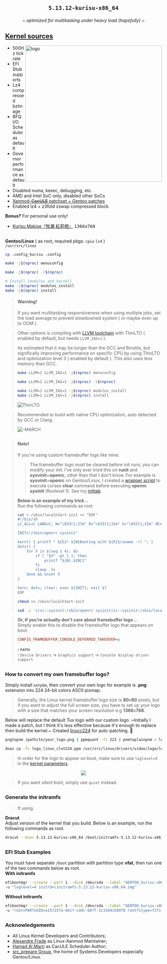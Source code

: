 ## <p align="center">`5.13.12-kurisu-x86_64`</p>

<p align="center"><i>~ optimized for multitasking under heavy load (hopefully) ~</i></p>

## [Kernel sources](./kernel.sources) <img alt="" align="right" src="https://badges.pufler.dev/visits/owl4ce/kurisu-x86_64?style=flat-square&label=&color=000000&logo=GitHub&logoColor=white&labelColor=373e4d"/>
<a href="#kernel-sources"><img alt="logo" align="right" width="439px" src="https://i.imgur.com/YSZAzT8.png"/></a>

- 500Hz tick rate
- EFI Stub supports
- Lz4 compressed bzImage
- BFQ I/O Scheduler as default
- Governor performance as default
- Disabled numa, kexec, debugging, etc.
- AMD and Intel SoC only, disabled other SoCs
- [Xanmod-~~CacULE~~ patchset + Gentoo patches](https://gitlab.com/src_prepare/src_prepare-overlay/-/tree/master/sys-kernel/xanmod-sources)
- Enabled lz4 + z3fold zswap compressed block

**Bonus?** For personal use only!
- [Kurisu Makise『牧瀬 紅莉栖』](./kernel.sources/drivers/video/logo/logo_linux_clut224.ppm) <kbd>1366x768</kbd>

##  
**Gentoo/Linux** ( as root, required pkgs: `cpio` `lz4` )  
`/usr/src/linux`
```sh
cp .config_kurisu .config

make -j$(nproc) menuconfig

make -j$(nproc) -l$(nproc)

# Install (modules and kernel)
make -j$(nproc) modules_install
make -j$(nproc) install
```
> #### Warning!
> If you want multitasking responsiveness when using multiple jobs, set the load average to prevent slowdowned system ( or maybe even up to OOM ).

> Other options is compiling with [LLVM toolchain](https://www.kernel.org/doc/html/latest/kbuild/llvm.html) with ThinLTO ( enabled by default, but needs `LLVM_IAS=1` ).  
> 
> Its estimated that it may be longer than the GCC and Binutils, but significally improving performance on specific CPU by using ThinLTO and optimization level 3 ( enabled by default ). This also uses less memory than GCC.
> ```sh
> make LLVM=1 LLVM_IAS=1 -j$(nproc) menuconfig
> 
> make LLVM=1 LLVM_IAS=1 -j$(nproc) -l$(nproc)
> 
> make LLVM=1 LLVM_IAS=1 -j$(nproc) modules_install
> make LLVM=1 LLVM_IAS=1 -j$(nproc) install
> ```
>   
> ![ThinLTO](https://raw.githubusercontent.com/owl4ce/kurisu-x86_64/kurisu-x86_64/.github/screenshots/2021-06-29-062643_1301x748_scrot.png)

> Recommended to build with native CPU optimization, auto detected by GCC or Clang.   
>   
> ![-MARCH](https://raw.githubusercontent.com/owl4ce/kurisu-x86_64/kurisu-x86_64/.github/screenshots/2021-06-29-061857_1301x748_scrot.png)

##  

> #### Note!
> If you're using custom framebuffer logo like mine.  
> > The framebuffer logo must be cleared before init runs, you can modify your init. I've only ever tried this on **runit** and **sysvinit**+**openrc**, other than that I don't know.
> For example is **sysvinit**+**openrc** on Gentoo/Linux, I created a [wrapper script](https://github.com/owl4ce/hmg/blob/main/sbin/localh3art-init) to execute curses **clear** command before executing **openrc sysinit** (Runlevel 1). See my [inittab](https://github.com/owl4ce/hmg/blob/main/etc/inittab#L19-L20).  
> 
> **Below is an example of my trick ..**  
> Run the following commands as root.
> ```sh
> cat > /sbin/localh3art-init << "EOF"
> #!/bin/sh
> LC_ALL=C LANG=C; W="\033[1;37m" R="\033[1;31m" G="\033[1;32m" NC="\033[0m"
> 
> INIT="/sbin/openrc sysinit"
> 
> kern() { printf " ${G}* ${W}Booting with ${R}$(uname -r) "; }
> dots() {
>     for X in $(seq 1 4); do
>         if [ "$X" -gt 1 ]; then
>             printf "${W}.${NC}"
>         fi
>         sleep .1s
>     done && unset X
> }
> 
> kern; dots; clear; exec ${INIT}; exit $?
> EOF
> ```
> ```sh
> chmod +x /sbin/localh3art-init
> ```
> ```sh
> sed -i 's|si::sysinit:/sbin/openrc sysinit|si::sysinit:/sbin/localh3art-init|' /etc/inittab

> **Or, if you're actually don't care about framebuffer logo ..**  
> Simply enable this to disable the framebuffer logo that appears on boot.
> ```cfg  
> CONFIG_FRAMEBUFFER_CONSOLE_DEFERRED_TAKEOVER=y
> ```
> **: ᴘᴀᴛʜ**  
> **:** `Device Drivers` -> `Graphics support` -> `Console display driver support`

##  
### How to convert my own framebuffer logo?
Simply install `netpbm`, then convert your own logo for example is **.png** extension into 224 24-bit colors ASCII pixmap.

> Generally, the Linux kernel framebuffer logo size is **80**x**80** pixels, but if you want to adjust the full screen size, you have to set up your logo with a size that matches your screen resolution e.g **1366**x**768**.

Below will replace the default Tux logo with our custom logo. ~Initially I made a patch, but I think it's less effective because it's enough to replace then build the kernel.~ Created [linucc224](https://github.com/owl4ce/linucc224) for auto-patching. :tada:
```sh
pngtopnm /path/to/your_logo.png | ppmquant -fs 223 | pnmtoplainpnm > logo_linux_clut224.ppm

doas cp -fv logo_linux_clut224.ppm /usr/src/linux/drivers/video/logo/logo_linux_clut224.ppm
```

> In order for the logo to appear on boot, make sure to use `loglevel=4` in the [kernel parameters](https://wiki.archlinux.org/index.php/Kernel_parameters).

<p align="center"><img src="https://i.imgur.com/R82KVaB.gif"/></p>

> If you want silent boot, simply use `quiet` instead.

##  
### Generate the initramfs
> If using.

**Dracut**  
Adjust version of the kernel that you build. Below is an example, run the following commands as root.
```sh
dracut --kver 5.13.12-kurisu-x86_64 /boot/initramfs-5.13.12-kurisu-x86_64.img --force
```

##  
### EFI Stub Examples
You must have separate `/boot` partition with partition type **vfat**, then run one of the two commands below as root.  
**With initramfs**
```sh
efibootmgr --create --part 1 --disk /dev/sda --label "GENTOO_kurisu-x86_64" --loader "\vmlinuz-5.13.12-kurisu-x86_64" \
-u "loglevel=4 initrd=\initramfs-5.13.12-kurisu-x86_64.img"
```
**Without initramfs**
```sh
efibootmgr --create --part 1 --disk /dev/sda --label "GENTOO_kurisu-x86_64" --loader "\vmlinuz-5.13.12-kurisu-x86_64" \
-u "root=PARTUUID=a157257a-6617-cd4c-b07f-2c33d4cb89f8 rootfstype=f2fs rootflags=background_gc=sync,gc_merge,active_logs=2,compress_algorithm=lz4,compress_extension=*,compress_chksum rw,noatime loglevel=4"
```

##  
### Acknowledgements
* All Linux Kernel Developers and Contributors;
* [Alexandre Frade](https://github.com/xanmod) as Linux-Xanmod Maintainer;
* [Hamad Al Marri](https://github.com/hamadmarri) as CacULE Scheduler Author;
* [src_prepare Group](https://src_prepare.gitlab.io), the home of Systems Developers especially Gentoo/Linux.
